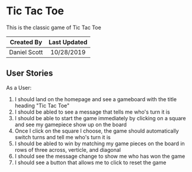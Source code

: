# Tic Tac Toe 

This is the classic game of Tic Tac Toe

|Created By | Last Updated |
|:-------: | :------------:|
| Daniel Scott | 10/28/2019|

## User Stories

As a User:

1. I should land on the homepage and see a gameboard with the title heading "Tic Tac Toe"
1. I should be abled to see a message that tells me who's turn it is
1. I should be able to start the game immediately by clicking on a square and see my gamepiece show up on the board
1. Once I click on the square I choose, the game should automatically switch turns and tell me who's turn it is
1. I should be abled to win by matching my game pieces on the board in rows of three across, verticle, and diagonal
1. I should see the message change to show me who has won the game
1. I should see a button that allows me to click to reset the game
